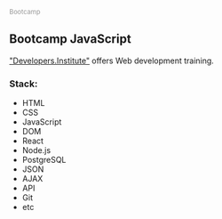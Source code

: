<sup style='color:#999999'>Bootcamp</sup>

## Bootcamp JavaScript 
["Developers.Institute"](https://developers.institute/en/) offers Web development training.

### Stack:
- HTML
- CSS
- JavaScript
- DOM
- React
- Node.js
- PostgreSQL
- JSON
- AJAX
- API
- Git
- etc